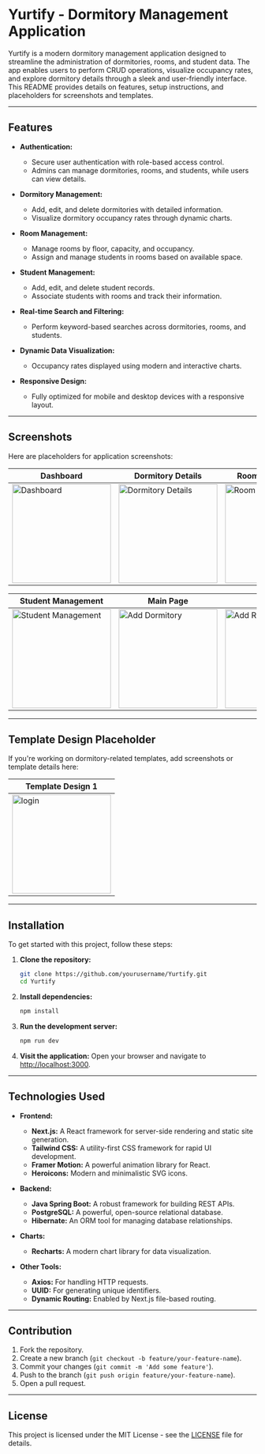 # Yurtify - Dormitory Management Application

Yurtify is a modern dormitory management application designed to streamline the administration of dormitories, rooms, and student data. The app enables users to perform CRUD operations, visualize occupancy rates, and explore dormitory details through a sleek and user-friendly interface. This README provides details on features, setup instructions, and placeholders for screenshots and templates.

---

## Features

- **Authentication:**
  - Secure user authentication with role-based access control.
  - Admins can manage dormitories, rooms, and students, while users can view details.

- **Dormitory Management:**
  - Add, edit, and delete dormitories with detailed information.
  - Visualize dormitory occupancy rates through dynamic charts.

- **Room Management:**
  - Manage rooms by floor, capacity, and occupancy.
  - Assign and manage students in rooms based on available space.

- **Student Management:**
  - Add, edit, and delete student records.
  - Associate students with rooms and track their information.

- **Real-time Search and Filtering:**
  - Perform keyword-based searches across dormitories, rooms, and students.

- **Dynamic Data Visualization:**
  - Occupancy rates displayed using modern and interactive charts.

- **Responsive Design:**
  - Fully optimized for mobile and desktop devices with a responsive layout.

---

## Screenshots

Here are placeholders for application screenshots:

| Dashboard               | Dormitory Details        | Room Management         |
|-------------------------|--------------------------|-------------------------|
| <img src="./screenshots/dashboard.jpg" alt="Dashboard" style="width: 200px; height: auto;" /> | <img src="./screenshots/dormitory_details.jpg" alt="Dormitory Details" style="width: 200px; height: auto;" /> | <img src="./screenshots/room_management.jpg" alt="Room Management" style="width: 200px; height: auto;" /> |

| Student Management      | Main Page           | Login               |
|-------------------------|--------------------------|-------------------------|
| <img src="./screenshots/student_management.jpg" alt="Student Management" style="width: 200px; height: auto;" /> | <img src="./screenshots/main_page.jpg" alt="Add Dormitory" style="width: 200px; height: auto;" /> | <img src="./screenshots/login.jpg" alt="Add Room" style="width: 200px; height: auto;" /> |

---

## Template Design Placeholder

If you're working on dormitory-related templates, add screenshots or template details here:

| Template Design 1       | 
|-------------------------|
| <img src="./templates/login.jpg" alt="login" style="width: 200px; height: auto;" /> | 

---

## Installation

To get started with this project, follow these steps:

1. **Clone the repository:**

   ```bash
   git clone https://github.com/yourusername/Yurtify.git
   cd Yurtify
   ```

2. **Install dependencies:**

   ```bash
   npm install
   ```

3. **Run the development server:**

   ```bash
   npm run dev
   ```

4. **Visit the application:**
   Open your browser and navigate to [http://localhost:3000](http://localhost:3000).

---

## Technologies Used

- **Frontend:**
  - **Next.js:** A React framework for server-side rendering and static site generation.
  - **Tailwind CSS:** A utility-first CSS framework for rapid UI development.
  - **Framer Motion:** A powerful animation library for React.
  - **Heroicons:** Modern and minimalistic SVG icons.

- **Backend:**
  - **Java Spring Boot:** A robust framework for building REST APIs.
  - **PostgreSQL:** A powerful, open-source relational database.
  - **Hibernate:** An ORM tool for managing database relationships.

- **Charts:**
  - **Recharts:** A modern chart library for data visualization.

- **Other Tools:**
  - **Axios:** For handling HTTP requests.
  - **UUID:** For generating unique identifiers.
  - **Dynamic Routing:** Enabled by Next.js file-based routing.

---

## Contribution

1. Fork the repository.
2. Create a new branch (`git checkout -b feature/your-feature-name`).
3. Commit your changes (`git commit -m 'Add some feature'`).
4. Push to the branch (`git push origin feature/your-feature-name`).
5. Open a pull request.

---

## License

This project is licensed under the MIT License - see the [LICENSE](LICENSE) file for details.
